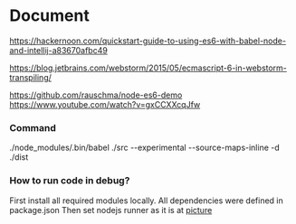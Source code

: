 # Document
https://hackernoon.com/quickstart-guide-to-using-es6-with-babel-node-and-intellij-a83670afbc49

https://blog.jetbrains.com/webstorm/2015/05/ecmascript-6-in-webstorm-transpiling/

https://github.com/rauschma/node-es6-demo
https://www.youtube.com/watch?v=gxCCXXcqJfw

### Command
./node_modules/.bin/babel  ./src --experimental --source-maps-inline -d ./dist

### How to run code in debug?

First install all required modules locally. All dependencies were defined in package.json
Then set nodejs runner as it is at [picture](./run_configuration.png)